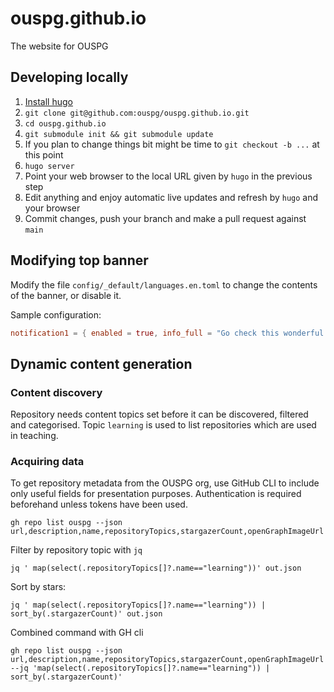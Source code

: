 # ouspg.github.io
The website for OUSPG

## Developing locally

 1. [Install hugo](https://gohugo.io/installation/)
 1. `git clone git@github.com:ouspg/ouspg.github.io.git`
 1. `cd ouspg.github.io`
 1. `git submodule init && git submodule update`
 1. If you plan to change things bit might be time to `git checkout -b ...` at this point
 1. `hugo server`
 1. Point your web browser to the local URL given by `hugo` in the previous step
 1. Edit anything and enjoy automatic live updates and refresh by `hugo` and your browser
 1. Commit changes, push your branch and make a pull request against `main`

## Modifying top banner

Modify the file `config/_default/languages.en.toml` to change the contents of the banner, or disable it.

Sample configuration:

```toml
notification1 = { enabled = true, info_full = "Go check this wonderful search engine!", info_short = "Here is Google.", url = "https://google.com" }
```


## Dynamic content generation

### Content discovery

Repository needs content topics set before it can be discovered, filtered and categorised.
Topic `learning` is used to list repositories which are used in teaching.

### Acquiring data


To get repository metadata from the OUSPG org, use GitHub CLI to include only useful fields for presentation purposes.
Authentication is required beforehand unless tokens have been used.

```console
gh repo list ouspg --json url,description,name,repositoryTopics,stargazerCount,openGraphImageUrl
```

Filter by repository topic with `jq`
```console
jq ' map(select(.repositoryTopics[]?.name=="learning"))' out.json
```

Sort by stars:
```console
jq ' map(select(.repositoryTopics[]?.name=="learning")) | sort_by(.stargazerCount)' out.json
```



Combined command with GH cli
```console
gh repo list ouspg --json url,description,name,repositoryTopics,stargazerCount,openGraphImageUrl --jq 'map(select(.repositoryTopics[]?.name=="learning")) | sort_by(.stargazerCount)'

```